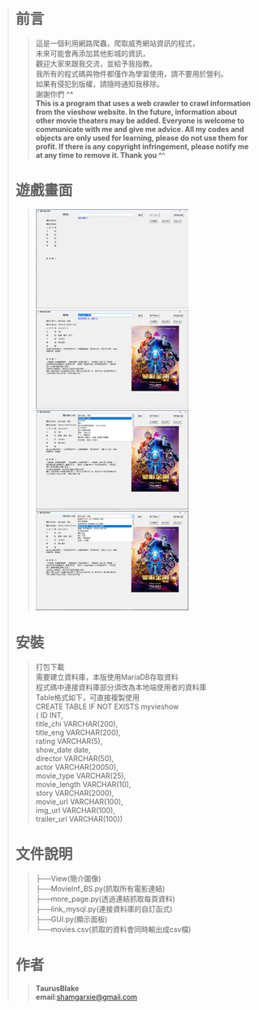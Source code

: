 ># 前言
>>這是一個利用網路爬蟲，爬取威秀網站資訊的程式，    
>>未來可能會再添加其他影城的資訊，  
>>觀迎大家來跟我交流，並給予我指教。  
>>我所有的程式碼與物件都僅作為學習使用，請不要用於營利。  
>>如果有侵犯到版權，請隨時通知我移除。  
>>謝謝你們 ^__^    
>>This is a program that uses a web crawler to crawl information from the vieshow website.
>>In the future, information about other movie theaters may be added.
>>Everyone is welcome to communicate with me and give me advice.
>>All my codes and objects are only used for learning, please do not use them for profit.
>>If there is any copyright infringement, please notify me at any time to remove it.
>>Thank you ^__^
># 遊戲畫面
>><img src="https://github.com/TaurusBlake/MovieInf/blob/main/View/mov0.png" alt="Editor" width="300">
>><img src="https://github.com/TaurusBlake/MovieInf/blob/main/View/mov1.png" alt="Editor" width="300">
>><img src="https://github.com/TaurusBlake/MovieInf/blob/main/View/mov2.png" alt="Editor" width="300">  
>><img src="https://github.com/TaurusBlake/MovieInf/blob/main/View/mov3.png" alt="Editor" width="300">  
># 安裝
>>打包下載  
>>需要建立資料庫，本版使用MariaDB存取資料  
>>程式碼中連接資料庫部分須改為本地端使用者的資料庫  
>>Table格式如下，可直接複製使用  
>>CREATE TABLE IF NOT EXISTS myvieshow  
>>(	ID INT,  
>>	title_chi VARCHAR(200),  
>>	title_eng VARCHAR(200),   
>>	rating VARCHAR(5),  
>>  show_date date,   
>>	director VARCHAR(50),   
>>	actor VARCHAR(20050),  
>>	movie_type VARCHAR(25),  
>>	movie_length VARCHAR(10),  
>>  story VARCHAR(2000),  
>>	movie_url VARCHAR(100),  
>>	img_url VARCHAR(100),  
>>	trailer_url VARCHAR(100))  
># 文件說明
>>├──View(簡介圖像)  
>>├──MovieInf_BS.py(抓取所有電影連結)  
>>├──more_page.py(透過連結抓取每頁資料)  
>>├──link_mysql.py(連接資料庫的自訂函式)  
>>├──GUI.py(顯示面板)  
>>└──movies.csv(抓取的資料會同時輸出成csv檔)  
>>  
># 作者
>>**TaurusBlake**  
>>**email**:shamgarxie@gmail.com
